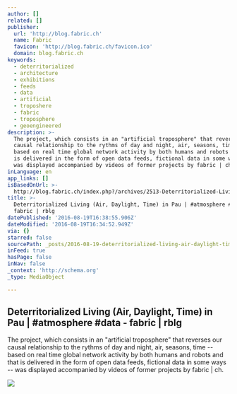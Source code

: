 ```yaml
---
author: []
related: []
publisher:
  url: 'http://blog.fabric.ch'
  name: Fabric
  favicon: 'http://blog.fabric.ch/favicon.ico'
  domain: blog.fabric.ch
keywords:
  - deterritorialized
  - architecture
  - exhibitions
  - feeds
  - data
  - artificial
  - troposhere
  - fabric
  - troposphere
  - geoengineered
description: >-
  The project, which consists in an "artificial troposphere" that reverses our
  causal relationship to the rythms of day and night, air, seasons, time --
  based on real time global network activity by both humans and robots and that
  is delivered in the form of open data feeds, fictional data in some ways --
  was displayed accompanied by videos of former projects by fabric | ch.
inLanguage: en
app_links: []
isBasedOnUrl: >-
  http://blog.fabric.ch/index.php?/archives/2513-Deterritorialized-Living-Air,-Daylight,-Time-in-Pau-atmosphere-data.html
title: >-
  Deterritorialized Living (Air, Daylight, Time) in Pau | #atmosphere #data -
  fabric | rblg
datePublished: '2016-08-19T16:38:55.906Z'
dateModified: '2016-08-19T16:34:52.949Z'
via: {}
starred: false
sourcePath: _posts/2016-08-19-deterritorialized-living-air-daylight-time-in-pau-or-atm.md
inFeed: true
hasPage: false
inNav: false
_context: 'http://schema.org'
_type: MediaObject

---
```

<article style=""><h1>Deterritorialized Living (Air, Daylight, Time) in Pau | #atmosphere #data - fabric | rblg</h1><p>The project, which consists in an "artificial troposphere" that reverses our causal relationship to the rythms of day and night, air, seasons, time -- based on real time global network activity by both humans and robots and that is delivered in the form of open data feeds, fictional data in some ways -- was displayed accompanied by videos of former projects by fabric | ch.</p><img src="http://blog.fabric.ch/uploads/image/P1060264_s.jpg" /></article>